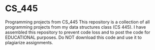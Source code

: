 # CS_445
Programming projects from CS_445
This repository is a collection of all programming projects from my data structures class (CS 445).
I have assembled this repository to prevent code loss and to post the code for EDUCATIONAL purposes. Do NOT
download this code and use it to plagiarize assignments. 
